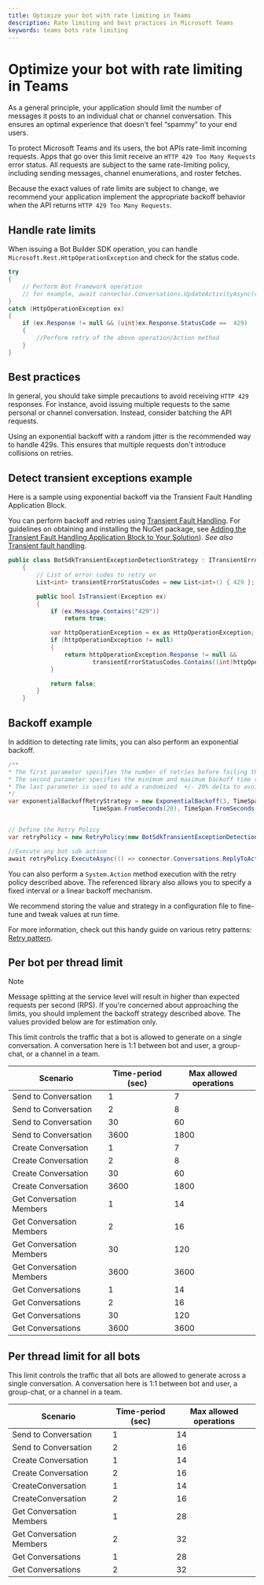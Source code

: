 ```yaml
---
title: Optimize your bot with rate limiting in Teams
description: Rate limiting and best practices in Microsoft Teams
keywords: teams bots rate limiting
---
```


# Optimize your bot with rate limiting in Teams

As a general principle, your application should limit the number of messages it posts to an individual chat or channel conversation. This ensures an optimal experience that doesn't feel “spammy” to your end users.

To protect Microsoft Teams and its users, the bot APIs rate-limit incoming requests. Apps that go over this limit receive an `HTTP 429 Too Many Requests` error status. All requests are subject to the same rate-limiting policy, including sending messages, channel enumerations, and roster fetches.

Because the exact values of rate limits are subject to change, we recommend your application implement the appropriate backoff behavior when the API returns `HTTP 429 Too Many Requests`.

## Handle rate limits

When issuing a Bot Builder SDK operation, you can handle `Microsoft.Rest.HttpOperationException` and check for the status code.

```csharp
try
{
    // Perform Bot Framework operation
    // for example, await connector.Conversations.UpdateActivityAsync(reply);
}
catch (HttpOperationException ex)
{
    if (ex.Response != null && (uint)ex.Response.StatusCode ==  429)
    {
        //Perform retry of the above operation/Action method
    }
}
```

## Best practices

In general, you should take simple precautions to avoid receiving `HTTP 429` responses. For instance, avoid issuing multiple requests to the same personal or channel conversation. Instead, consider batching the API requests.

Using an exponential backoff with a random jitter is the recommended way to handle 429s. This ensures that multiple requests don't introduce collisions on retries.

## Detect transient exceptions example

Here is a sample using exponential backoff via the Transient Fault Handling Application Block.

You can perform backoff and retries using [Transient Fault Handling](/previous-versions/msp-n-p/hh675232%28v%3dpandp.10%29). For guidelines on obtaining and installing the NuGet package, see [Adding the Transient Fault Handling Application Block to Your Solution](/previous-versions/msp-n-p/dn440719(v=pandp.60)?redirectedfrom=MSDN)). *See also* [Transient fault handling](/azure/architecture/best-practices/transient-faults).

```csharp
public class BotSdkTransientExceptionDetectionStrategy : ITransientErrorDetectionStrategy
    {
        // List of error codes to retry on
        List<int> transientErrorStatusCodes = new List<int>() { 429 };

        public bool IsTransient(Exception ex)
        {
            if (ex.Message.Contains("429"))
                return true;

            var httpOperationException = ex as HttpOperationException;
            if (httpOperationException != null)
            {
                return httpOperationException.Response != null &&
                        transientErrorStatusCodes.Contains((int)httpOperationException.Response.StatusCode);
            }

            return false;
        }
    }
```

## Backoff example

In addition to detecting rate limits, you can also perform an exponential backoff.

```csharp
/**
* The first parameter specifies the number of retries before failing the operation.
* The second parameter specifies the minimum and maximum backoff time respectively.
* The last parameter is used to add a randomized  +/- 20% delta to avoid numerous clients retrying simultaneously.
*/
var exponentialBackoffRetryStrategy = new ExponentialBackoff(3, TimeSpan.FromSeconds(2),
                        TimeSpan.FromSeconds(20), TimeSpan.FromSeconds(1));


// Define the Retry Policy
var retryPolicy = new RetryPolicy(new BotSdkTransientExceptionDetectionStrategy(), exponentialBackoffRetryStrategy);

//Execute any bot sdk action
await retryPolicy.ExecuteAsync(() => connector.Conversations.ReplyToActivityAsync( (Activity)reply) ).ConfigureAwait(false);
```

You can also perform a `System.Action` method execution with the retry policy described above. The referenced library also allows you to specify a fixed interval or a linear backoff mechanism.

We recommend storing the value and strategy in a configuration file to fine-tune and tweak values at run time.

For more information, check out this handy guide on various retry patterns: [Retry pattern](/azure/architecture/patterns/retry).

## Per bot per thread limit

>[!NOTE]
>Message splitting at the service level will result in higher than expected requests per second (RPS). If you're concerned about approaching the limits, you should implement the backoff strategy described above. The values provided below are for estimation only.

This limit controls the traffic that a bot is allowed to generate on a single conversation. A conversation here is 1:1 between bot and user, a group-chat, or a channel in a team.

| Scenario | Time-period (sec) | Max allowed operations |
| --- | --- | --- |
| Send to Conversation | 1 | 7 |
| Send to Conversation | 2 | 8 |
| Send to Conversation | 30 | 60 |
| Send to Conversation | 3600 | 1800 |
| Create Conversation | 1 | 7 |
| Create Conversation | 2 | 8 |
| Create Conversation | 30 | 60 |
| Create Conversation | 3600 | 1800 |
| Get Conversation Members| 1 | 14 |
| Get Conversation Members| 2 | 16 |
| Get Conversation Members| 30 | 120 |
| Get Conversation Members| 3600 | 3600 |
| Get Conversations | 1 | 14 |
| Get Conversations | 2 | 16 |
| Get Conversations | 30 | 120 |
| Get Conversations | 3600 | 3600 |

## Per thread limit for all bots

This limit controls the traffic that all bots are allowed to generate across a single conversation. A conversation here is 1:1 between bot and user, a group-chat, or a channel in a team.

| **Scenario** | **Time-period (sec)** | **Max allowed operations** |
| --- | --- | --- |
| Send to Conversation | 1 | 14 |
| Send to Conversation | 2 | 16 |
| Create Conversation | 1 | 14 |
| Create Conversation | 2 | 16 |
| CreateConversation| 1 | 14 |
| CreateConversation| 2 | 16 |
| Get Conversation Members| 1 | 28 |
| Get Conversation Members| 2 | 32 |
| Get Conversations | 1 | 28 |
| Get Conversations | 2 | 32 |
